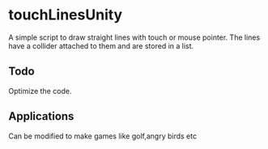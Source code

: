 # touchLinesUnity
A simple script to draw straight lines with touch or mouse pointer. The lines have a collider attached to them and are stored in a list.

## Todo
Optimize the code.

## Applications
Can be modified to make games like golf,angry birds etc
